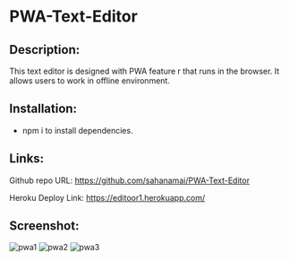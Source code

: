 # PWA-Text-Editor
## Description:
This text editor is designed with PWA feature r that runs in the browser. It allows users to work in offline environment.
## Installation:
- npm i to install dependencies.

## Links:
Github repo URL: https://github.com/sahanamai/PWA-Text-Editor

Heroku Deploy Link: https://editoor1.herokuapp.com/

## Screenshot:

![pwa1](https://user-images.githubusercontent.com/41078587/159547208-1bed0254-b5a2-4c7e-a6e9-f03863cbd83d.png)
![pwa2](https://user-images.githubusercontent.com/41078587/159547220-fd885a59-0aec-4e7a-8c4c-d215d04f4ddd.png)
![pwa3](https://user-images.githubusercontent.com/41078587/159547234-063a2592-358f-4437-ad59-2268cdc41331.png)
